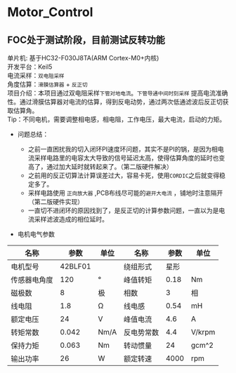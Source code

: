 # Motor_Control

## FOC处于测试阶段，目前测试反转功能

单片机: 基于HC32-F030J8TA(ARM Cortex-M0+内核) </br>
开发平台：Keil5     
电流采样：`双电阻采样`      
角度估算：`滑膜估算器` + `反正切`       
项目介绍：本项目通过双电阻采样`下管对地电流`。`下管导通中间时刻采样` 提高电流准确性。通过滑膜估算器对电流的估算，得到反电动势，通过两次低通滤波后反正切获取估算角。     
Tip：不同电机，需要调整相电感，相电阻，工作电压，最大电流，启动的力矩。
* 问题总结：  
    *  之前一直困扰我的切入闭环PI速度环问题，其实不是PI的锅，是因为相电流采样电路里的电容太大导致的信号延迟太高，使得估算角度的延时也变高了，通过加大延时就转起来了。（第二版硬件解决）
    * 之前用的反正切算法计算误差过大，容易卡死，使用`CORDIC`之后就变得稳定多了。
    * 采样电路使用 `正向放大器` ,PCB布线尽可能的`避开大电流` ，铺地时注意隔开（第二版硬件实现）
    * 一直切不进闭环的原因找到了，是反正切的计算参数问题，一直以为是电流采样滤波造成的相位延时。        

* 电机电气参数

| 名称         | 参数    | 单位 | 名称       | 参数 | 单位   |
| ------------ | ------- | ---- | ---------- | ---- | ------ |
| 电机型号     | 42BLF01 |      | 绕组形式   | 星形 |        |
| 传感器电角度 | 120     | °    | 峰值转矩   | 0.18 | Nm     |
| 磁极数       | 8       | 极   | 相数       | 3    | 相     |
| 线电阻       | 1.8     | Ω    | 线电感     | 0.54 | mH     |
| 额定电压     | 24      | V    | 峰值电流   | 4.6  | A      |
| 转矩常数     | 0.042   | Nm/A | 反电势常数 | 4.4  | V/krpm |
| 保持力矩     | 0.063   | Nm   | 转动惯量   | 24   | gcm^2  |
| 输出功率     | 26      | W    | 额定转速   | 4000 | rpm    |